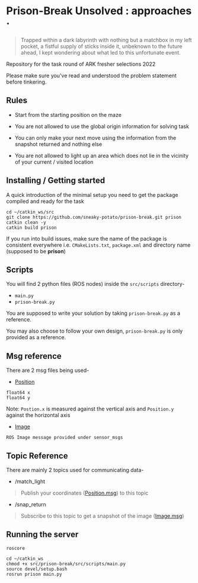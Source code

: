 # Prison-Break Unsolved : approaches &middot;

>Trapped within a dark labyrinth with nothing but a matchbox in my left pocket, a fistful supply of sticks inside it, unbeknown to the future ahead, I kept wondering about what led to this unfortunate event.

Repository for the task round of ARK fresher selections 2022

Please make sure you've read and understood the problem statement before tinkering.

## Rules

- Start from the starting position on the maze

- You are not allowed to use the global origin information for solving task

- You can only make your next move using the information from the snapshot returned and nothing else

- You are not allowed to light up an area which does not lie in the vicinity of your current / visited location

## Installing / Getting started

A quick introduction of the minimal setup you need to get the package compiled and ready for the task

```shell
cd ~/catkin_ws/src
git clone https://github.com/sneaky-potato/prison-break.git prison
catkin clean -y
catkin build prison
```

If you run into build issues, make sure the name of the package is consistent everywhere i.e. ```CMakeLists.txt```, ```package.xml``` and directory name (supposed to be **prison**)

## Scripts

You will find 2 python files (ROS nodes) inside the ```src/scripts``` directory-

- ```main.py```
- ```prison-break.py```

You are supposed to write your solution by taking ```prison-break.py``` as a reference.

You may also choose to follow your own design, ```prison-break.py``` is only provided as a reference.

## Msg reference

There are 2 msg files being used-

- [Position](https://github.com/sneaky-potato/prison-break/blob/master/msg/Position.msg)

```shell
float64 x
float64 y
```

Note: ```Postion.x``` is measured against the vertical axis and ```Position.y``` against the horizontal axis

- [Image](http://docs.ros.org/en/melodic/api/sensor_msgs/html/msg/Image.html)

```shell
ROS Image message provided under sensor_msgs
```

## Topic Reference

There are mainly 2 topics used for communicating data-

- /match_light

>Publish your coordinates ([Position.msg](https://github.com/sneaky-potato/prison-break/blob/master/msg/Position.msg)) to this topic

- /snap_return

>Subscribe to this topic to get a snapshot of the image ([Image.msg](http://docs.ros.org/en/melodic/api/sensor_msgs/html/msg/Image.html))

## Running the server

```shell
roscore
```

```shell
cd ~/catkin_ws
chmod +x src/prison-break/src/scripts/main.py
source devel/setup.bash
rosrun prison main.py
```
